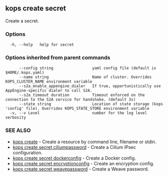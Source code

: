 
<!--- This file is automatically generated by make gen-cli-docs; changes should be made in the go CLI command code (under cmd/kops) -->

## kops create secret

Create a secret.

### Options

```
  -h, --help   help for secret
```

### Options inherited from parent commands

```
      --config string                 yaml config file (default is $HOME/.kops.yaml)
      --name string                   Name of cluster. Overrides KOPS_CLUSTER_NAME environment variable
      --s2a_enable_appengine_dialer   If true, opportunistically use AppEngine-specific dialer to call S2A.
      --s2a_timeout duration          Timeout enforced on the connection to the S2A service for handshake. (default 3s)
      --state string                  Location of state storage (kops 'config' file). Overrides KOPS_STATE_STORE environment variable
  -v, --v Level                       number for the log level verbosity
```

### SEE ALSO

* [kops create](kops_create.md)	 - Create a resource by command line, filename or stdin.
* [kops create secret ciliumpassword](kops_create_secret_ciliumpassword.md)	 - Create a Cilium IPsec configuration.
* [kops create secret dockerconfig](kops_create_secret_dockerconfig.md)	 - Create a Docker config.
* [kops create secret encryptionconfig](kops_create_secret_encryptionconfig.md)	 - Create an encryption config.
* [kops create secret weavepassword](kops_create_secret_weavepassword.md)	 - Create a Weave password.

